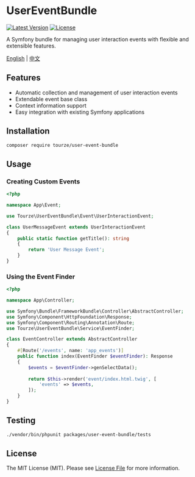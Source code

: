 # UserEventBundle

[![Latest Version](https://img.shields.io/packagist/v/tourze/user-event-bundle.svg?style=flat-square)](https://packagist.org/packages/tourze/user-event-bundle)
[![License](https://img.shields.io/github/license/tourze/user-event-bundle.svg?style=flat-square)](https://github.com/tourze/user-event-bundle/blob/main/LICENSE)

A Symfony bundle for managing user interaction events with flexible and extensible features.

[English](README.md) | [中文](README.zh-CN.md)

## Features

- Automatic collection and management of user interaction events
- Extendable event base class
- Context information support
- Easy integration with existing Symfony applications

## Installation

```bash
composer require tourze/user-event-bundle
```

## Usage

### Creating Custom Events

```php
<?php

namespace App\Event;

use Tourze\UserEventBundle\Event\UserInteractionEvent;

class UserMessageEvent extends UserInteractionEvent
{
    public static function getTitle(): string
    {
        return 'User Message Event';
    }
}
```

### Using the Event Finder

```php
<?php

namespace App\Controller;

use Symfony\Bundle\FrameworkBundle\Controller\AbstractController;
use Symfony\Component\HttpFoundation\Response;
use Symfony\Component\Routing\Annotation\Route;
use Tourze\UserEventBundle\Service\EventFinder;

class EventController extends AbstractController
{
    #[Route('/events', name: 'app_events')]
    public function index(EventFinder $eventFinder): Response
    {
        $events = $eventFinder->genSelectData();
        
        return $this->render('event/index.html.twig', [
            'events' => $events,
        ]);
    }
}
```

## Testing

```bash
./vendor/bin/phpunit packages/user-event-bundle/tests
```

## License

The MIT License (MIT). Please see [License File](LICENSE) for more information.

